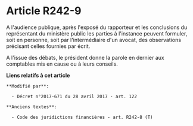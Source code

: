 # Article R242-9

A l'audience publique, après l'exposé du rapporteur et les conclusions du représentant du ministère public les parties à
l'instance peuvent formuler, soit en personne, soit par l'intermédiaire d'un avocat, des observations précisant celles
fournies par écrit.

A l'issue des débats, le président donne la parole en dernier aux comptables mis en cause ou à leurs conseils.

**Liens relatifs à cet article**

	**Modifié par**:

	  - Décret n°2017-671 du 28 avril 2017 - art. 122

	**Anciens textes**:

	  - Code des juridictions financières - art. R242-8 (T)

